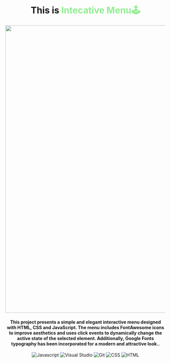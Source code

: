 <h1 align="center">
This is <span style="color: lightgreen"> Intecative Menu🕹️
</h1>

<p align="center"> 
    <image src="https://github.com/JuanSeCortes/learn-programming/assets/152464350/e5e68659-08b8-43ff-ae87-c60e4b050e69"
width="900">

<h4 align="center"> This project presents a simple and elegant interactive menu designed with HTML, CSS and JavaScript. The menu includes FontAwesome icons to improve aesthetics and uses click events to dynamically change the active state of the selected element. Additionally, Google Fonts typography has been incorporated for a modern and attractive look..
</h4> 

</p>

<p align="center">
    <img src="https://img.shields.io/badge/javascript-%23323330.svg?style=for-the-badge&logo=javascript&logoColor=%23F7DF1E" alt="Javascript">
    <img src="https://img.shields.io/badge/Visual%20Studio%20Code-0078d7.svg?style=for-the-badge&logo=visual-studio-code&logoColor=white" alt="Visual Studio">
    <img src="https://img.shields.io/badge/git-%23F05033.svg?style=for-the-badge&logo=git&logoColor=white" alt="Git">
    <img src="https://img.shields.io/badge/css3-%231572B6.svg?style=for-the-badge&logo=css3&logoColor=white" alt="CSS">
    <img src="https://img.shields.io/badge/html5-%23E34F26.svg?style=for-the-badge&logo=html5&logoColor=white" alt="HTML">
    </p>